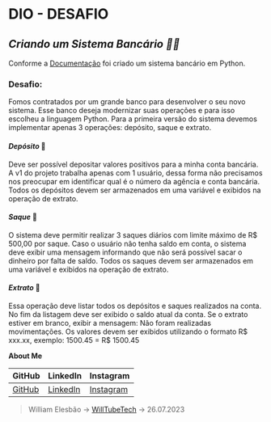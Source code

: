 
# **DIO - DESAFIO**

## *Criando um Sistema Bancário 🏦💸*

Conforme a [Documentação](https://academiapme-my.sharepoint.com/:p:/g/personal/kawan_dio_me/Ef-dMEJYq9BPotZQso7LUCwBJd7gDqCC2SYlUYx0ayrGNQ?e=G79e2L) foi criado um sistema bancário em Python.

### **Desafio:**
Fomos contratados por um grande banco para desenvolver o seu novo sistema. Esse banco deseja modernizar suas operações e para isso escolheu a linguagem Python. Para a primeira versão do sistema devemos implementar apenas 3 operações: depósito, saque e extrato.

#### *Depósito* 💸

Deve ser possível depositar valores positivos para a minha conta bancária. A v1 do projeto trabalha apenas com 1 usuário, dessa forma não precisamos nos preocupar em identificar qual é o número da agência e conta bancária. Todos os depósitos devem ser armazenados em uma variável e exibidos na operação de extrato.

#### *Saque* 💸

O sistema deve permitir realizar 3 saques diários com limite máximo de R$ 500,00 por saque. Caso o usuário não tenha saldo em conta, o sistema deve exibir uma mensagem informando que não será possível sacar o dinheiro por falta de saldo. Todos os saques devem ser armazenados em uma variável e exibidos na operação de extrato.

#### *Extrato* 📃
Essa operação deve listar todos os depósitos e saques realizados na conta. No fim da listagem deve ser exibido o saldo atual da conta. Se o extrato estiver em branco, exibir a mensagem: Não foram realizadas movimentações.
Os valores devem ser exibidos utilizando o formato R$ xxx.xx, exemplo:
1500.45 = R$ 1500.45

**About Me**

GitHub|LinkedIn|Instagram
------|--------|---------
[GitHub](https://github.com/WilliamElesbao)|[LinkedIn](https://www.linkedin.com/in/william-elesb%C3%A3o-869839209/)|[Instagram](https://www.instagram.com/willtubetech/)

>William Elesbão → [WillTubeTech](https://www.youtube.com/channel/UCe-0Rzp5T3ErDPNnPj2liuA)
>→ 26.07.2023





